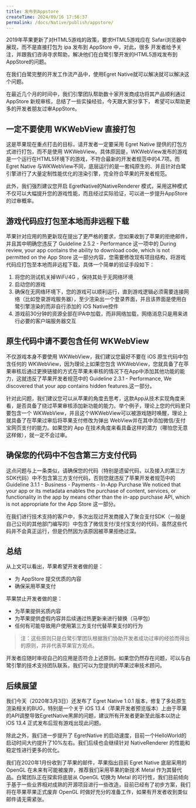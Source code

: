```yaml
---
title: 发布到Appstore
createTime: 2024/09/16 17:56:37
permalink: /docs/Native/publish/appstore/
---
```



2019年苹果更新了对HTML5游戏的政策，要求HTML5游戏应在 Safari浏览器中展现，而不是直接打包为 ipa 发布到 AppStore 中，对此，很多
开发者给予关注，并跟我们咨询寻求帮助，解决他们在白鹭引擎开发的HTML5游戏发布到AppStore的问题。

在我们白鹭完整的开发工作流产品中，使用Egret Native就可以解决就可以解决这个问题。

在最近几个月的时间中，我们引擎团队帮助数十家开发商成功将其产品顺利通过 AppStore 新规审核，总结了一些实操经验，今天跟大家分享下，
希望可以帮助更多的开发者朋友过审AppStore。

## 一定不要使用 WKWebView 直接打包

这是苹果现在重点打击的目标，请开发者一定要采用 Egret Native 提供的打包方式进行打包，而不是使用 WKWebView。具体原因是，WKWebView发布的游戏是一个运行在HTML5环境下的游戏，不符合最新的开发者规范中的4.7项。而 Egret Native 与WKWebView不同，底层运行的是一套纯原生的、并且针对白鹭引擎进行了大量定制性能优化的渲染引擎，完全符合苹果的开发者规范。

此外，我们强烈建议您开启 EgretNative的NativeRenderer 模式，采用这种模式不仅可以大幅提升您的游戏性能，而且经过实际验证，可以进一步提升AppStore的过审概率。

## 游戏代码应打包至本地而非远程下载

苹果针对应用的热更新现在提出了更严格的要求，您如果收到了苹果的拒绝邮件，并且其中明确您违反了 Guideline 2.5.2 - Performance 这一项中的 During review, your app contains the ability to download code, which is not permitted on the App Store 这一部分内容，您需要修改现有项目结构，将游戏代码应打包至本地而非远程下载，具体一个简单的验证手段如下：

1. 将您的测试机关掉WiFi/4G ，保持其处于无网络环境
2. 启动您的游戏
3. 确保在无网络环境下，您的游戏可以顺利运行，直到游戏逻辑必须需要连接网络（比如登录游戏服务器），至少渲染出一个登录界面，并且该界面是使用白鹭引擎渲染的而非自行添加的 iOS Native控件
4. 游戏前30分钟的资源全部在IPA中加载，而非网络加载，网络消息只是用来进行必要的客户端服务器交互

## 原生代码中请不要包含任何 WKWebView

不仅游戏本身不要使用 WKWebView，我们建议您最好不要在 iOS 原生代码中包含任何的 WKWebView，因为理论上如果您包含 WKWebView，您就具备了在苹果审核后通过更换链接的方式在苹果未审核的情况下在App中添加其他功能的能力，这就违反了苹果开发者规范中的 Guideline 2.3.1 - Performance, We discovered that your app contains hidden features.这一部分。

针对此问题，我们建议您可以从苹果的角度去思考，这款App从技术实现角度来看，是否具备了绕过苹果审核添加新功能的能力。举个例子，理论上您的代码里只要包含一个 WKWebView，并且这个WKWebView可以被游戏随时唤醒，理论上就具备了在苹果过审后将苹果支付修改为弹出 WebView并在其中添加微信/支付宝网页支付的能力。如果您的 App 在技术角度来看具备这样的潜力（哪怕您无意这样做），就一定不会过审。

## 确保您的代码中不包含第三方支付代码

这点问题与上一条类似，请确保您的代码（特别是遗留代码，以及接入的第三方SDK代码）中不包含第三方支付代码，否则您就违反了苹果开发者规范中的 Guideline 3.1.1 - Business - Payments - In-App Purchase  We noticed that your app or its metadata enables the purchase of content, services, or functionality in the app by means other than the in-app purchase API, which is not appropriate for the App Store 这一部分。

在我们进行技术支持的客户中，多次出现过开发商接入了聚合支付SDK（一般是自己公司的其他部门编写的）中包含了微信支付/支付宝支付的代码，虽然这些代码并不会真正运行，但是仍然因为该原因被苹果拒绝过深。

## 总结

从上文可以看出，苹果希望开发者做的是：

* 为 AppStore 提交优质的内容
* 确保采用苹果支付

苹果禁止开发者做的是：

* 为苹果提供劣质内容
* 为苹果提供虚假内容并后续通过热更新来进行替换（马甲包）
* 任何有可能导致用户使用第三方支付代替苹果支付的行为

> 注：这些原则只是白鹭引擎团队根据我们协助开发者成功过审的经验而得出的原则，并非代表苹果官方观点。

开发者应随时审视自己的应用是否符合上述原则。如果您仍然存在问题，可以与白鹭引擎的技术支持团队联系，我们可以为您提供的苹果过审技术顾问。

## 后续展望

我们今天（2020年3月3日）还发布了 Egret Native 1.0.1 版本，修复了多处原生渲染相关的BUG，特别是一个关于 iOS 13.4（苹果开发者预览版本）上由于苹果的API调整导致EgretNative黑屏的问题，建议所有开发者更新至此版本以防止 iOS 13.4 正式发布后现有游戏出现此问题。

除此之外，我们进一步提升了 EgretNative 的启动速度，目前一个HelloWorld的启动时间大约提升了10%左右。我们后续也会继续针对 NativeRenderer 的性能和稳定性进行更多的优化。

我们在2020年1月份收到了苹果的邮件，苹果指出目前 Egret Native 底层采用的 OpenGL 在未来有可能被废弃，推荐我们采用苹果的新技术 Metal 作为其替代品。白鹭团队正在探索将底层从 OpenGL 切换为 Metal 的可行性，我们目前倾向于基于一些业界相对成熟的开源项目进行一些改造，目前已经有了初步方案，我们将在苹果苹果正式废弃 OpenGL 时做好充分的准备工作，如果有开发者收到类似邮件请无需紧张。
